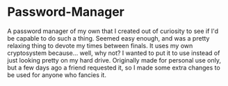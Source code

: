 # Password-Manager
A password manager of my own that I created out of curiosity to see if I'd be capable to do such a thing. Seemed easy enough, and was a pretty relaxing thing to devote my times between finals. It uses my own cryptosystem because... well, why not? I wanted to put it to use instead of just looking pretty on my hard drive. Originally made for personal use only, but a few days ago a friend requested it, so I made some extra changes to be used for anyone who fancies it.
